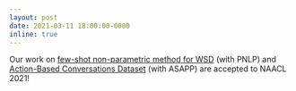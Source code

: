 ```yaml
---
layout: post
date: 2021-03-11 18:00:00-0000
inline: true
---
```


Our work on [few-shot non-parametric method for WSD](https://arxiv.org/abs/2104.12677) (with PNLP) and [Action-Based Conversations Dataset](https://arxiv.org/abs/2104.00783) (with ASAPP) are accepted to NAACL 2021!
